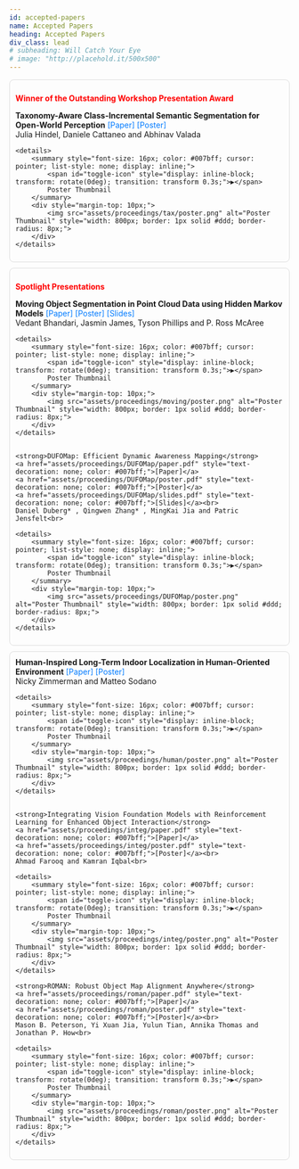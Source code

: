 ```yaml
---
id: accepted-papers
name: Accepted Papers
heading: Accepted Papers
div_class: lead
# subheading: Will Catch Your Eye
# image: "http://placehold.it/500x500"
---
```


<div style="padding: 10px; border: 1px solid #ddd; border-radius: 8px; margin-bottom: 10px;">
    <p><strong><span style="color: red;">Winner of the Outstanding Workshop Presentation Award</span></strong></p>
    <strong>Taxonomy-Aware Class-Incremental Semantic Segmentation for Open-World Perception</strong> 
    <a href="assets/proceedings/tax/paper.pdf" style="text-decoration: none; color: #007bff;">[Paper]</a> 
    <a href="assets/proceedings/tax/poster.pdf" style="text-decoration: none; color: #007bff;">[Poster]</a><br>
    Julia Hindel, Daniele Cattaneo and Abhinav Valada<br>
    
    <details>
        <summary style="font-size: 16px; color: #007bff; cursor: pointer; list-style: none; display: inline;">
            <span id="toggle-icon" style="display: inline-block; transform: rotate(0deg); transition: transform 0.3s;">▶</span>
            Poster Thumbnail
        </summary>
        <div style="margin-top: 10px;">
            <img src="assets/proceedings/tax/poster.png" alt="Poster Thumbnail" style="width: 800px; border: 1px solid #ddd; border-radius: 8px;">
        </div>
    </details>
</div>

<div style="padding: 10px; border: 1px solid #ddd; border-radius: 8px; margin-bottom: 10px;">
    <p><strong><span style="color: red;">Spotlight Presentations</span></strong></p>
    <strong>Moving Object Segmentation in Point Cloud Data using Hidden Markov Models</strong> 
    <a href="assets/proceedings/moving/paper.pdf" style="text-decoration: none; color: #007bff;">[Paper]</a> 
    <a href="assets/proceedings/moving/poster.pdf" style="text-decoration: none; color: #007bff;">[Poster]</a>
    <a href="assets/proceedings/moving/slides.pdf" style="text-decoration: none; color: #007bff;">[Slides]</a><br>
    Vedant Bhandari, Jasmin James, Tyson Phillips and P. Ross McAree<br>
    
    <details>
        <summary style="font-size: 16px; color: #007bff; cursor: pointer; list-style: none; display: inline;">
            <span id="toggle-icon" style="display: inline-block; transform: rotate(0deg); transition: transform 0.3s;">▶</span>
            Poster Thumbnail
        </summary>
        <div style="margin-top: 10px;">
            <img src="assets/proceedings/moving/poster.png" alt="Poster Thumbnail" style="width: 800px; border: 1px solid #ddd; border-radius: 8px;">
        </div>
    </details>


    <strong>DUFOMap: Efficient Dynamic Awareness Mapping</strong> 
    <a href="assets/proceedings/DUFOMap/paper.pdf" style="text-decoration: none; color: #007bff;">[Paper]</a> 
    <a href="assets/proceedings/DUFOMap/poster.pdf" style="text-decoration: none; color: #007bff;">[Poster]</a>
    <a href="assets/proceedings/DUFOMap/slides.pdf" style="text-decoration: none; color: #007bff;">[Slides]</a><br>
    Daniel Duberg* , Qingwen Zhang* , MingKai Jia and Patric Jensfelt<br>
    
    <details>
        <summary style="font-size: 16px; color: #007bff; cursor: pointer; list-style: none; display: inline;">
            <span id="toggle-icon" style="display: inline-block; transform: rotate(0deg); transition: transform 0.3s;">▶</span>
            Poster Thumbnail
        </summary>
        <div style="margin-top: 10px;">
            <img src="assets/proceedings/DUFOMap/poster.png" alt="Poster Thumbnail" style="width: 800px; border: 1px solid #ddd; border-radius: 8px;">
        </div>
    </details>
</div>

<div style="padding: 10px; border: 1px solid #ddd; border-radius: 8px; margin-bottom: 10px;">
    <strong>Human-Inspired Long-Term Indoor Localization in Human-Oriented Environment</strong> 
    <a href="assets/proceedings/human/paper.pdf" style="text-decoration: none; color: #007bff;">[Paper]</a> 
    <a href="assets/proceedings/human/poster.pdf" style="text-decoration: none; color: #007bff;">[Poster]</a><br>
    Nicky Zimmerman and Matteo Sodano<br>
    
    <details>
        <summary style="font-size: 16px; color: #007bff; cursor: pointer; list-style: none; display: inline;">
            <span id="toggle-icon" style="display: inline-block; transform: rotate(0deg); transition: transform 0.3s;">▶</span>
            Poster Thumbnail
        </summary>
        <div style="margin-top: 10px;">
            <img src="assets/proceedings/human/poster.png" alt="Poster Thumbnail" style="width: 800px; border: 1px solid #ddd; border-radius: 8px;">
        </div>
    </details>


    <strong>Integrating Vision Foundation Models with Reinforcement Learning for Enhanced Object Interaction</strong> 
    <a href="assets/proceedings/integ/paper.pdf" style="text-decoration: none; color: #007bff;">[Paper]</a> 
    <a href="assets/proceedings/integ/poster.pdf" style="text-decoration: none; color: #007bff;">[Poster]</a><br>
    Ahmad Farooq and Kamran Iqbal<br>
    
    <details>
        <summary style="font-size: 16px; color: #007bff; cursor: pointer; list-style: none; display: inline;">
            <span id="toggle-icon" style="display: inline-block; transform: rotate(0deg); transition: transform 0.3s;">▶</span>
            Poster Thumbnail
        </summary>
        <div style="margin-top: 10px;">
            <img src="assets/proceedings/integ/poster.png" alt="Poster Thumbnail" style="width: 800px; border: 1px solid #ddd; border-radius: 8px;">
        </div>
    </details>

    <strong>ROMAN: Robust Object Map Alignment Anywhere</strong> 
    <a href="assets/proceedings/roman/paper.pdf" style="text-decoration: none; color: #007bff;">[Paper]</a> 
    <a href="assets/proceedings/roman/poster.pdf" style="text-decoration: none; color: #007bff;">[Poster]</a><br>
    Mason B. Peterson, Yi Xuan Jia, Yulun Tian, Annika Thomas and Jonathan P. How<br>
    
    <details>
        <summary style="font-size: 16px; color: #007bff; cursor: pointer; list-style: none; display: inline;">
            <span id="toggle-icon" style="display: inline-block; transform: rotate(0deg); transition: transform 0.3s;">▶</span>
            Poster Thumbnail
        </summary>
        <div style="margin-top: 10px;">
            <img src="assets/proceedings/roman/poster.png" alt="Poster Thumbnail" style="width: 800px; border: 1px solid #ddd; border-radius: 8px;">
        </div>
    </details>
</div>

<script>
    document.addEventListener('DOMContentLoaded', function () {
        document.querySelectorAll('details').forEach(function(detail) {
            detail.addEventListener('toggle', function() {
                var icon = this.querySelector('#toggle-icon');
                if (this.open) {
                    icon.style.transform = 'rotate(90deg)';
                } else {
                    icon.style.transform = 'rotate(0deg)';
                }
            });
        });
    });
</script>

